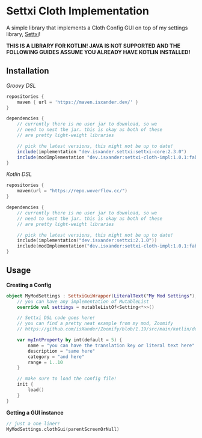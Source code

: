 # Settxi Cloth Implementation

A simple library that implements a Cloth Config GUI on top of my settings library, [Settxi](https://github.com/isXander/Settxi)!

**THIS IS A LIBRARY FOR KOTLIN!
JAVA IS NOT SUPPORTED AND THE FOLLOWING
GUIDES ASSUME YOU ALREADY HAVE KOTLIN INSTALLED!**

## Installation

*Groovy DSL*
```groovy
repositories {
    maven { url = 'https://maven.isxander.dev/' }
}

dependencies {
    // currently there is no user jar to download, so we
    // need to nest the jar. this is okay as both of these
    // are pretty light-weight libraries

    // pick the latest versions, this might not be up to date!
    include(implementation "dev.isxander.settxi:settxi-core:2.3.0")
    include(modImplementation "dev.isxander:settxi-cloth-impl:1.0.1:fabric-1.18.2")
}
```

*Kotlin DSL*
```kotlin
repositories {
    maven(url = "https://repo.woverflow.cc/")
}

dependencies {
    // currently there is no user jar to download, so we
    // need to nest the jar. this is okay as both of these
    // are pretty light-weight libraries

    // pick the latest versions, this might not be up to date!
    include(implementation("dev.isxander:settxi:2.1.0"))
    include(modImplementation("dev.isxander:settxi-cloth-impl:1.0.1:fabric-1.18.2"))
}
```

## Usage

**Creating a Config**
```kotlin
object MyModSettings : SettxiGuiWrapper(LiteralText("My Mod Settings"), File(MinecraftClient.getInstance().runDirectory, "config/mymodconfig.json")) {
    // you can have any implementation of MutableList
    override val settings = mutableListOf<Setting<*>>()

    // Settxi DSL code goes here!
    // you can find a pretty neat example from my mod, Zoomify
    // https://github.com/isXander/Zoomify/blob/1.19/src/main/kotlin/dev/isxander/zoomify/config/ZoomifySettings.kt

    var myIntProperty by int(default = 5) {
        name = "you can have the translation key or literal text here"
        description = "same here"
        category = "and here"
        range = 1..10
    }

    // make sure to load the config file!
    init {
        load()
    }
}
```

**Getting a GUI instance**
```kotlin
// just a one liner!
MyModSettings.clothGui(parentScreenOrNull)
```
